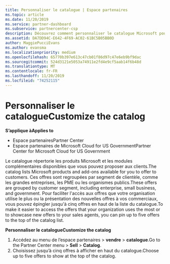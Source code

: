 ```yaml
---
title: Personnaliser le catalogue | Espace partenaires
ms.topic: article
ms.date: 11/20/2019
ms.service: partner-dashboard
ms.subservice: partnercenter-csp
description: Découvrez comment personnaliser le catalogue Microsoft pour faciliter l’accès aux offres ou produits que votre organisation utilise le plus.
ms.assetid: DA7DD94C-E642-4F69-AC02-61BC5B05BB0D
author: MaggiePucciEvans
ms.author: evansma
ms.localizationpriority: medium
ms.openlocfilehash: 65770b397e613c47cb01f86d97c47e6eb9bf9dac
ms.sourcegitcommit: 524d3121e5053a74911e2fd4e9cf5aab14f6b48d
ms.translationtype: MT
ms.contentlocale: fr-FR
ms.lasthandoff: 11/20/2019
ms.locfileid: "74252115"
---
```

# <a name="customize-the-catalog"></a><span data-ttu-id="a1f00-103">Personnaliser le catalogue</span><span class="sxs-lookup"><span data-stu-id="a1f00-103">Customize the catalog</span></span>

<span data-ttu-id="a1f00-104">**S’applique à**</span><span class="sxs-lookup"><span data-stu-id="a1f00-104">**Applies to**</span></span>

-  <span data-ttu-id="a1f00-105">Espace partenaires</span><span class="sxs-lookup"><span data-stu-id="a1f00-105">Partner Center</span></span>
-  <span data-ttu-id="a1f00-106">Espace partenaires de Microsoft Cloud for US Government</span><span class="sxs-lookup"><span data-stu-id="a1f00-106">Partner Center for Microsoft Cloud for US Government</span></span>


<span data-ttu-id="a1f00-107">Le catalogue répertorie les produits Microsoft et les modules complémentaires disponibles que vous pouvez proposer aux clients.</span><span class="sxs-lookup"><span data-stu-id="a1f00-107">The catalog lists Microsoft products and add-ons available for you to offer to customers.</span></span> <span data-ttu-id="a1f00-108">Ces offres sont regroupées par segment de clientèle, comme les grandes entreprises, les PME ou les organismes publics.</span><span class="sxs-lookup"><span data-stu-id="a1f00-108">These offers are grouped by customer segment, including enterprise, small business, and government.</span></span> <span data-ttu-id="a1f00-109">Pour faciliter l'accès aux offres que votre organisation utilise le plus ou la présentation des nouvelles offres à vos commerciaux, vous pouvez épingler jusqu'à cinq offres en haut de la liste du catalogue.</span><span class="sxs-lookup"><span data-stu-id="a1f00-109">To make it easier to access the offers that your organization uses the most or to showcase new offers to your sales agents, you can pin up to five offers to the top of the catalog list.</span></span>

<span data-ttu-id="a1f00-110">**Personnaliser le catalogue**</span><span class="sxs-lookup"><span data-stu-id="a1f00-110">**Customize the catalog**</span></span>

1.  <span data-ttu-id="a1f00-111">Accédez au menu de l’espace partenaires &gt; **vendre** &gt; **catalogue**.</span><span class="sxs-lookup"><span data-stu-id="a1f00-111">Go to the Partner Center menu &gt; **Sell** &gt; **Catalog**.</span></span>
2.  <span data-ttu-id="a1f00-112">Choisissez jusqu’à cinq&nbsp;offres à afficher en haut du catalogue.</span><span class="sxs-lookup"><span data-stu-id="a1f00-112">Choose up to five offers to show at the top of the catalog.</span></span>

 

 



